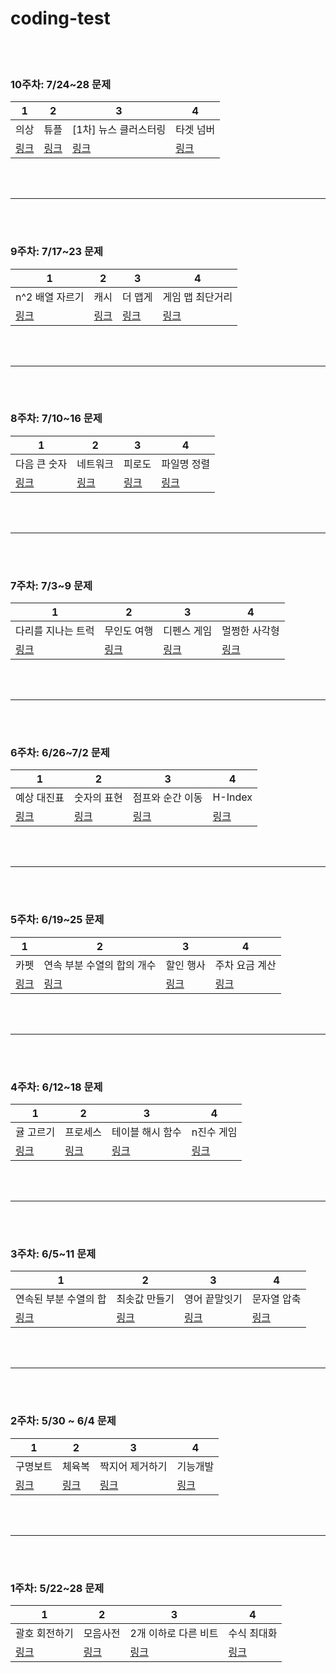 # coding-test

<br><br>
### 10주차: 7/24~28 문제
| 1 | 2 | 3 | 4 |
|------|------|------|------|
| 의상 | 튜플 | [1차] 뉴스 클러스터링 | 타겟 넘버|
| [링크](https://school.programmers.co.kr/learn/courses/30/lessons/42578) | [링크](https://school.programmers.co.kr/learn/courses/30/lessons/64065) | [링크](https://school.programmers.co.kr/learn/courses/30/lessons/17677) | [링크](https://school.programmers.co.kr/learn/courses/30/lessons/43165) |

<br><br>
***
<br><br>
### 9주차: 7/17~23 문제
| 1 | 2 | 3 | 4 |
|------|------|------|------|
| n^2 배열 자르기 | 캐시 | 더 맵게 | 게임 맵 최단거리 |
| [링크](https://school.programmers.co.kr/learn/courses/30/lessons/87390) | [링크](https://school.programmers.co.kr/learn/courses/30/lessons/17680) | [링크](https://school.programmers.co.kr/learn/courses/30/lessons/42626) | [링크](https://school.programmers.co.kr/learn/courses/30/lessons/1844) |

<br><br>
***
<br><br>
### 8주차: 7/10~16 문제
| 1 | 2 | 3 | 4 |
|------|------|------|------|
| 다음 큰 숫자 | 네트워크 | 피로도 | 파일명 정렬 |
| [링크](https://school.programmers.co.kr/learn/courses/30/lessons/12911) | [링크](https://school.programmers.co.kr/learn/courses/30/lessons/43162?) | [링크](https://school.programmers.co.kr/learn/courses/30/lessons/87946) | [링크](https://school.programmers.co.kr/learn/courses/30/lessons/17686) |

<br><br>
***
<br><br>
### 7주차: 7/3~9 문제
| 1 | 2 | 3 | 4 |
|------|------|------|------|
| 다리를 지나는 트럭 | 무인도 여행 | 디펜스 게임 | 멀쩡한 사각형 |
| [링크](https://school.programmers.co.kr/learn/courses/30/lessons/42583) | [링크](https://school.programmers.co.kr/learn/courses/30/lessons/154540) | [링크](https://school.programmers.co.kr/learn/courses/30/lessons/142085) | [링크](https://school.programmers.co.kr/learn/courses/30/lessons/62048) |

<br><br>
***
<br></br>

### 6주차: 6/26~7/2 문제
| 1 | 2 | 3 | 4 |
|------|------|------|------|
| 예상 대진표 | 숫자의 표현 | 점프와 순간 이동 | H-Index |
| [링크](https://school.programmers.co.kr/learn/courses/30/lessons/12985) | [링크](https://school.programmers.co.kr/learn/courses/30/lessons/12924) | [링크](https://school.programmers.co.kr/learn/courses/30/lessons/12980) | [링크](https://school.programmers.co.kr/learn/courses/30/lessons/42747) |

<br><br>
***
<br></br>
### 5주차: 6/19~25 문제
| 1 | 2 | 3 | 4 |
|------|------|------|------|
| 카펫 | 연속 부분 수열의 합의 개수 | 할인 행사 | 주차 요금 계산 |
| [링크](https://school.programmers.co.kr/learn/courses/30/lessons/42842) | [링크](https://school.programmers.co.kr/learn/courses/30/lessons/131701) | [링크](https://school.programmers.co.kr/learn/courses/30/lessons/131127) | [링크](https://school.programmers.co.kr/learn/courses/30/lessons/92341) |

<br><br>
***
<br></br>
### 4주차: 6/12~18 문제
| 1 | 2 | 3 | 4 |
|------|------|------|------|
| 귤 고르기 | 프로세스 | 테이블 해시 함수 | n진수 게임 |
| [링크](https://school.programmers.co.kr/learn/courses/30/lessons/138476) | [링크](https://school.programmers.co.kr/learn/courses/30/lessons/42587) | [링크](https://school.programmers.co.kr/learn/courses/30/lessons/147354) | [링크](https://school.programmers.co.kr/learn/courses/30/lessons/17687) |

<br><br>
***
<br></br>
### 3주차: 6/5~11 문제
| 1 | 2 | 3 | 4 |
|------|------|------|------|
| 연속된 부분 수열의 합 | 최솟값 만들기 | 영어 끝말잇기 | 문자열 압축 |
| [링크](https://school.programmers.co.kr/learn/courses/30/lessons/178870) | [링크](https://school.programmers.co.kr/learn/courses/30/lessons/12941) | [링크](https://school.programmers.co.kr/learn/courses/30/lessons/12981) | [링크](https://school.programmers.co.kr/learn/courses/30/lessons/60057) |

<br></br>
***
<br></br>
### 2주차: 5/30 ~ 6/4 문제
| 1 | 2 | 3 | 4 |
|------|------|------|------|
| 구명보트 | 체육복 | 짝지어 제거하기 | 기능개발 |
| [링크](https://school.programmers.co.kr/learn/courses/30/lessons/42885) | [링크](https://school.programmers.co.kr/learn/courses/30/lessons/42862) | [링크](https://school.programmers.co.kr/learn/courses/30/lessons/12973) | [링크](https://school.programmers.co.kr/learn/courses/30/lessons/42586) |

<br></br>
***
<br></br>
### 1주차: 5/22~28 문제
| 1 | 2 | 3 | 4 |
|------|------|------|------|
| 괄호 회전하기 | 모음사전 | 2개 이하로 다른 비트 | 수식 최대화 |
| [링크](https://school.programmers.co.kr/learn/courses/30/lessons/76502) | [링크](https://school.programmers.co.kr/learn/courses/30/lessons/84512) | [링크](https://school.programmers.co.kr/learn/courses/30/lessons/77885) | [링크](https://school.programmers.co.kr/learn/courses/30/lessons/67257) |


